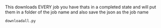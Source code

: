 This downloads EVERY job you have thats in a completed state and will put them in a folder of the job name and also save the json as the job name

```
downloadall.py
```
